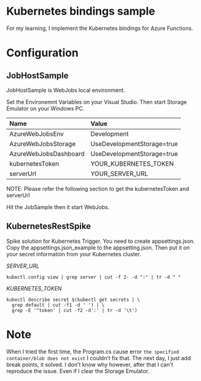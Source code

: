# Kubernetes bindings sample 

For my learning, I implement the Kubernetes bindings for Azure Functions. 

# Configuration

## JobHostSample

JobHostSample is WebJobs local environment.

Set the Environemnt Variables on your Visual Studio. Then start Storage Emulator on your Windows PC. 

| Name | Value |
|:-----|:------|
|AzureWebJobsEnv|Development|
|AzureWebJobsStorage|UseDevelopmentStorage=true
|AzureWebJobsDashboard|UseDevelopmentStorage=true|
|kubernetesToken| YOUR_KUBERNETES_TOKEN |
|serverUrl| YOUR_SERVER_URL |

NOTE: Please refer the following section to get the kubernetesToken and serverUrl

Hit the JobSample then it start WebJobs. 

## KubernetesRestSpike

Spike solution for Kubernetes Trigger. You need to create appsettings.json. Copy the appsettings.json_example to the appsetting.json. Then put it on your secret information from your Kubernetes cluster.

_SERVER_URL_

```
kubectl config view | grep server | cut -f 2- -d ":" | tr -d " "
```

_KUBERNETES_TOKEN_

```
kubectl describe secret $(kubectl get secrets | \
  grep default | cut -f1 -d ' ') | \
  grep -E '^token' | cut -f2 -d':' | tr -d '\t')
```


# Note

When I tried the first time, the Program.cs cause error `the specified container/blob does not exist` I couldn't fix that. The next day, I just add break points, it solved. I don't know why however, after that I can't reproduce the issue. Even if I clear the Storage Emulator. 

